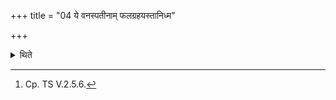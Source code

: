 +++
title = "04 ये वनस्पतीनाम् फलग्रहयस्तानिध्म"

+++

<details><summary>थिते</summary>

4. Having tied the (wood) of the trees which bear fruits, to the fuel, he sprinkles (water on it)[^1].  

[^1]: Cp. TS V.2.5.6.  
</details>
